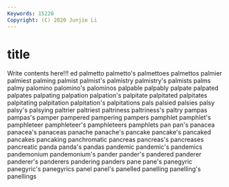 ```yaml
---
Keywords: 15220
Copyright: (C) 2020 Junjie Li
---
```


# title

Write contents here!!!
ed 
palmetto 
palmetto's 
palmettoes 
palmettos 
palmier
palmiest 
palming 
palmist 
palmist's 
palmistry 
palmistry's 
palmists 
palms 
palmy 
palomino
palomino's 
palominos 
palpable 
palpably 
palpate 
palpated 
palpates 
palpating 
palpation 
palpation's
palpitate 
palpitated 
palpitates 
palpitating 
palpitation 
palpitation's 
palpitations 
pals 
palsied 
palsies
palsy 
palsy's 
palsying 
paltrier 
paltriest 
paltriness 
paltriness's 
paltry 
pampas 
pampas's
pamper 
pampered 
pampering 
pampers 
pamphlet 
pamphlet's 
pamphleteer 
pamphleteer's 
pamphleteers 
pamphlets
pan 
pan's 
panacea 
panacea's 
panaceas 
panache 
panache's 
pancake 
pancake's 
pancaked
pancakes 
pancaking 
panchromatic 
pancreas 
pancreas's 
pancreases 
pancreatic 
panda 
panda's 
pandas
pandemic 
pandemic's 
pandemics 
pandemonium 
pandemonium's 
pander 
pander's 
pandered 
panderer 
panderer's
panderers 
pandering 
panders 
pane 
pane's 
panegyric 
panegyric's 
panegyrics 
panel 
panel's
panelled 
panelling 
panelling's 
panellings 
